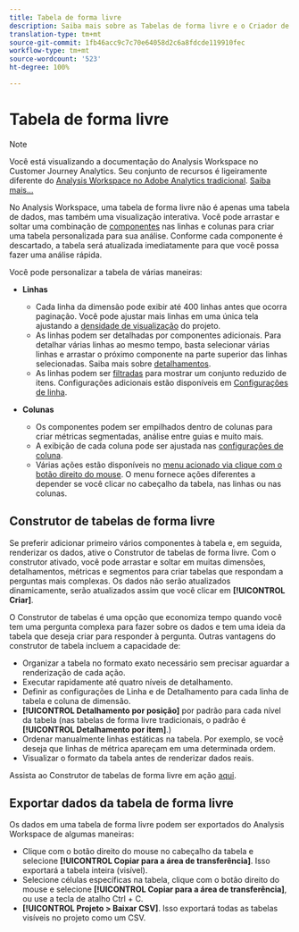 ```yaml
---
title: Tabela de forma livre
description: Saiba mais sobre as Tabelas de forma livre e o Criador de tabela de forma livre
translation-type: tm+mt
source-git-commit: 1fb46acc9c7c70e64058d2c6a8fdcde119910fec
workflow-type: tm+mt
source-wordcount: '523'
ht-degree: 100%

---
```



# Tabela de forma livre

>[!NOTE]
>
>Você está visualizando a documentação do Analysis Workspace no Customer Journey Analytics. Seu conjunto de recursos é ligeiramente diferente do [Analysis Workspace no Adobe Analytics tradicional](https://docs.adobe.com/content/help/pt-BR/analytics/analyze/analysis-workspace/home.html). [Saiba mais...](/help/getting-started/cja-aa.md)

No Analysis Workspace, uma tabela de forma livre não é apenas uma tabela de dados, mas também uma visualização interativa. Você pode arrastar e soltar uma combinação de [componentes](/help/components/overview.md) nas linhas e colunas para criar uma tabela personalizada para sua análise. Conforme cada componente é descartado, a tabela será atualizada imediatamente para que você possa fazer uma análise rápida.

Você pode personalizar a tabela de várias maneiras:

* **Linhas**
   * Cada linha da dimensão pode exibir até 400 linhas antes que ocorra paginação. Você pode ajustar mais linhas em uma única tela ajustando a [densidade de visualização](/help/analysis-workspace/build-workspace-project/view-density.md) do projeto.
   * As linhas podem ser detalhadas por componentes adicionais. Para detalhar várias linhas ao mesmo tempo, basta selecionar várias linhas e arrastar o próximo componente na parte superior das linhas selecionadas. Saiba mais sobre [detalhamentos](/help/components/dimensions/t-breakdown-fa.md).
   * As linhas podem ser [filtradas](/help/analysis-workspace/build-workspace-project/pagination-filtering-sorting.md) para mostrar um conjunto reduzido de itens. Configurações adicionais estão disponíveis em [Configurações de linha](/help/analysis-workspace/build-workspace-project/column-row-settings/table-settings.md).

* **Colunas**
   * Os componentes podem ser empilhados dentro de colunas para criar métricas segmentadas, análise entre guias e muito mais.
   * A exibição de cada coluna pode ser ajustada nas [configurações de coluna](/help/analysis-workspace/build-workspace-project/column-row-settings/column-settings.md).
   * Várias ações estão disponíveis no [menu acionado via clique com o botão direito do mouse](https://docs.adobe.com/content/help/en/analytics-learn/tutorials/analysis-workspace/building-freeform-tables/using-the-right-click-menu.html). O menu fornece ações diferentes a depender se você clicar no cabeçalho da tabela, nas linhas ou nas colunas.

## Construtor de tabelas de forma livre

Se preferir adicionar primeiro vários componentes à tabela e, em seguida, renderizar os dados, ative o Construtor de tabelas de forma livre. Com o construtor ativado, você pode arrastar e soltar em muitas dimensões, detalhamentos, métricas e segmentos para criar tabelas que respondam a perguntas mais complexas. Os dados não serão atualizados dinamicamente, serão atualizados assim que você clicar em **[!UICONTROL Criar]**.

O Construtor de tabelas é uma opção que economiza tempo quando você tem uma pergunta complexa para fazer sobre os dados e tem uma ideia da tabela que deseja criar para responder à pergunta. Outras vantagens do construtor de tabela incluem a capacidade de:

* Organizar a tabela no formato exato necessário sem precisar aguardar a renderização de cada ação.
* Executar rapidamente até quatro níveis de detalhamento.
* Definir as configurações de Linha e de Detalhamento para cada linha de tabela e coluna de dimensão.
* **[!UICONTROL Detalhamento por posição]** por padrão para cada nível da tabela (nas tabelas de forma livre tradicionais, o padrão é **[!UICONTROL Detalhamento por item]**.)
* Ordenar manualmente linhas estáticas na tabela. Por exemplo, se você deseja que linhas de métrica apareçam em uma determinada ordem.
* Visualizar o formato da tabela antes de renderizar dados reais.

Assista ao Construtor de tabelas de forma livre em ação [aqui](https://youtu.be/GUMWiJAmMGI).

## Exportar dados da tabela de forma livre

Os dados em uma tabela de forma livre podem ser exportados do Analysis Workspace de algumas maneiras:

* Clique com o botão direito do mouse no cabeçalho da tabela e selecione **[!UICONTROL Copiar para a área de transferência]**. Isso exportará a tabela inteira (visível).
* Selecione células específicas na tabela, clique com o botão direito do mouse e selecione **[!UICONTROL Copiar para a área de transferência]**, ou use a tecla de atalho Ctrl + C.
* **[!UICONTROL Projeto > Baixar CSV]**. Isso exportará todas as tabelas visíveis no projeto como um CSV.
